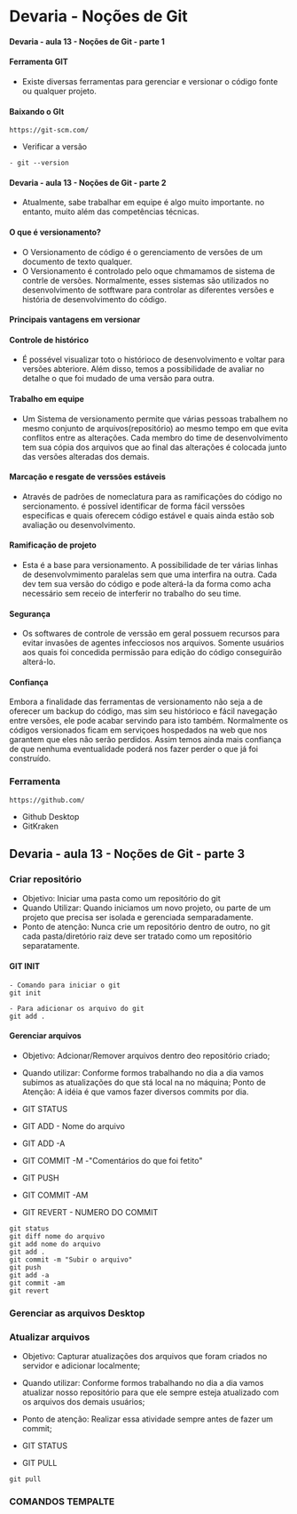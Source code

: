# Devaria - Noções de Git

#### Devaria - aula 13 - Noções de Git - parte 1

#### Ferramenta GIT
- Existe diversas ferramentas para gerenciar e versionar o código fonte ou qualquer projeto.

#### Baixando o GIt
```
https://git-scm.com/
```
- Verificar a versão
```
- git --version
```
#### Devaria - aula 13 - Noções de Git - parte 2
- Atualmente, sabe trabalhar em equipe é algo muito importante. no entanto, muito além das competências técnicas.

#### O que é versionamento?
- O Versionamento de código é o gerenciamento de versões de um documento de texto qualquer.
- O Versionamento é controlado pelo oque chmamamos de sistema de contrle de versões. Normalmente, esses sistemas são utilizados no desenvolvimento de sotftware para controlar as diferentes versões e história de desenvolvimento do código.

#### Principais vantagens em versionar

#### Controle de histórico
- É possével visualizar toto o histórioco de desenvolvimento e voltar para versões abteriore. Além disso, temos a possibilidade de avaliar no detalhe o que foi mudado de uma versão para outra.

#### Trabalho em equipe
- Um Sistema de versionamento permite que várias pessoas trabalhem no mesmo conjunto de arquivos(repositório) ao mesmo tempo em que evita conflitos entre as alterações. Cada membro do time de desenvolvimento tem sua cópia dos arquivos que ao final das alterações é colocada junto das versões alteradas dos demais.

#### Marcação e resgate de verssões estáveis
- Através de padrões de nomeclatura para as ramificações do código no sercionamento. é possível identificar de forma fácil verssões especificas e quais oferecem código estável e quais ainda estão sob avaliação ou desenvolvimento.

#### Ramificação de projeto
- Esta é a base para versionamento. A possibilidade de ter várias linhas de desenvolvmimento paralelas sem que uma interfira na outra. Cada dev tem sua versão do código e pode alterá-la da forma como acha necessário sem receio de interferir no trabalho do seu time.

#### Segurança
- Os softwares de controle de verssão em geral possuem recursos para evitar invasões de agentes infecciosos nos arquivos. Somente usuários aos quais foi concedida permissão para edição do código conseguirão alterá-lo.

#### Confiança
Embora a finalidade das ferramentas de versionamento não seja a de oferecer um backup do código, mas sim seu histórioco e fácil navegação entre versões, ele pode acabar servindo para isto também. Normalmente os códigos versionados ficam em serviçoes hospedados na web que nos garantem que eles não serão perdidos. Assim temos ainda mais confiança de que nenhuma eventualidade poderá nos fazer perder o que já foi construído.

### Ferramenta
```
https://github.com/
```
- Github Desktop
- GitKraken

## Devaria - aula 13 - Noções de Git - parte 3

### Criar repositório
- Objetivo: Iniciar uma pasta como um repositório do git
- Quando Utilizar: Quando iniciamos um novo projeto, ou parte de um projeto que precisa ser isolada e gerenciada semparadamente.
- Ponto de atenção: Nunca crie um repositório dentro de outro, no git cada pasta/diretório raiz deve ser tratado como um repositório separatamente.

#### GIT INIT

```
- Comando para iniciar o git
git init

- Para adicionar os arquivo do git
git add .
```

#### Gerenciar arquivos
- Objetivo: Adcionar/Remover arquivos dentro deo repositório criado;
- Quando utilizar: Conforme formos trabalhando no dia a dia vamos subimos as atualizações do que stá local na no máquina;
Ponto de Atenção: A idéia é que vamos fazer diversos commits por dia.

- GIT STATUS
- GIT ADD - Nome do arquivo
- GIT ADD -A
- GIT COMMIT -M -"Comentários do que foi fetito"
- GIT PUSH
- GIT COMMIT -AM
- GIT REVERT - NUMERO DO COMMIT

```
git status
git diff nome do arquivo
git add nome do arquivo
git add .
git commit -m "Subir o arquivo"
git push
git add -a
git commit -am
git revert

```
### Gerenciar as arquivos Desktop

### Atualizar arquivos
- Objetivo: Capturar atualizações dos arquivos que foram criados no servidor e adicionar localmente;
- Quando utilizar: Conforme formos trabalhando no dia a dia vamos atualizar nosso repositório para que ele sempre esteja atualizado com os arquivos dos demais usuários;
- Ponto de atenção: Realizar essa atividade sempre antes de fazer um commit;

- GIT STATUS
- GIT PULL

```
git pull
```

### COMANDOS TEMPALTE
```

```










